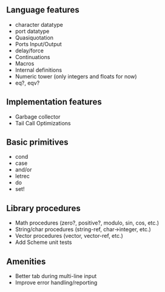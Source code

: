 ## Language features

* character datatype
* port datatype
* Quasiquotation
* Ports Input/Output
* delay/force
* Continuations
* Macros
* Internal definitions
* Numeric tower (only integers and floats for now)
* eq?, eqv?

## Implementation features

* Garbage collector
* Tail Call Optimizations

## Basic primitives

* cond
* case
* and/or
* letrec
* do
* set!

## Library procedures

* Math procedures (zero?, positive?, modulo, sin, cos, etc.)
* String/char procedures (string-ref, char->integer, etc.)
* Vector procedures (vector, vector-ref, etc.)
* Add Scheme unit tests

## Amenities

* Better tab during multi-line input
* Improve error handling/reporting
